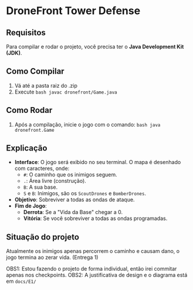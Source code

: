 # DroneFront Tower Defense

## Requisitos

Para compilar e rodar o projeto, você precisa ter o **Java Development Kit (JDK)**.

## Como Compilar

1.  Vá até a pasta raiz do .zip
2.  Execute ```bash javac dronefront/Game.java ```

## Como Rodar

1.  Após a compilação, inicie o jogo com o comando: ```bash java dronefront.Game ```
    
## Explicação

-   **Interface**: O jogo será exibido no seu terminal. O mapa é desenhado com caracteres, onde:
    -   `#`: O caminho que os inimigos seguem.
    -   `.`: Área livre (construção).
    -   `B`: A sua base.
    -   `S` e `B`: Inimigos, são os `ScoutDrones` e `BomberDrones`.
-   **Objetivo**: Sobreviver a todas as ondas de ataque.
-   **Fim de Jogo**:
    -   **Derrota**: Se a "Vida da Base" chegar a 0.
    -   **Vitória**: Se você sobreviver a todas as ondas programadas.

## Situação do projeto

Atualmente os inimigos apenas percorrem o caminho e causam dano, o jogo termina ao zerar vida. (Entrega 1)

OBS1: Estou fazendo o projeto de forma individual, então irei commitar apenas nos checkpoints.
OBS2: A justificativa de design e o diagrama está em `docs/E1/`
